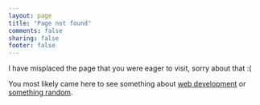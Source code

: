 ```yaml
---
layout: page
title: "Page not found"
comments: false
sharing: false
footer: false
---
```


I have misplaced the page that you were eager to visit, sorry about that :( 

You most likely came here to see something about [web development](/categories/web-development/) or [something random](/archives/).